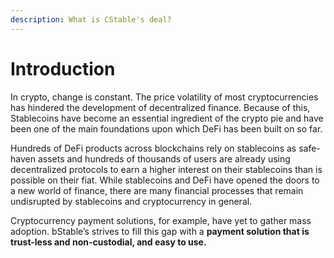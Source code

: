 ```yaml
---
description: What is CStable's deal?
---
```


# Introduction

In crypto, change is constant. The price volatility of most cryptocurrencies has hindered the development of decentralized finance. Because of this, Stablecoins have become an essential ingredient of the crypto pie and have been one of the main foundations upon which DeFi has been built on so far.

Hundreds of DeFi products across blockchains rely on stablecoins as safe-haven assets and hundreds of thousands of users are already using decentralized protocols to earn a higher interest on their stablecoins than is possible on their fiat. While stablecoins and DeFi have opened the doors to a new world of finance, there are many financial processes that remain undisrupted by stablecoins and cryptocurrency in general.

Cryptocurrency payment solutions, for example, have yet to gather mass adoption. bStable’s strives to fill this gap with a **payment solution that is trust-less and non-custodial, and easy to use.**&#x20;
